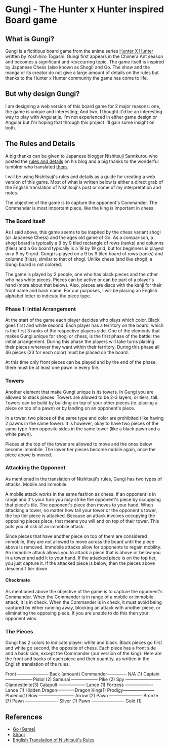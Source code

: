 # Gungi - The Hunter x Hunter inspired Board game

## What is Gungi?

Gungi is a fictitious board game from the anime series [Hunter X Hunter](http://en.wikipedia.org/wiki/Hunter_x_hunter) written by Yoshihiro Togashi. Gungi first appears in the Chimera Ant season and becomes a significant and reoccurring topic. The game itself is inspired by Japanese Chess (also known as Shogi) and Go. The show and the manga or its creator do not give a large amount of details on the rules but thanks to the Hunter x Hunter community the game has come to life.

## But why design Gungi?
I am designing a web version of this board game for 2 major reasons: one, the game is unique and interesting; And two, I thought it'd be an interesting way to play with Angular.js. I'm not experienced in either game design or Angular but I'm hoping that through this project I'll gain some insight on both.

## The Rules and Details
A big thanks can be given to Japanese blogger Nishitsuji Sannkurou who posted the [rules and details](http://blog.goo.ne.jp/nishitsuji-sannkurou/e/aee5280f6c4109b22f594202947bcd2c) on his blog and a big thanks to the wonderful tumblrer who translated [them](http://hiromalo.tumblr.com/post/74510568781/rules-of-gungi).

I will be using Nishitsuji's rules and details as a guide for creating a web version of this game. Most of what is written below is either a direct grab of the English translation of Nishitsuji's post or some of my interpretation and notes.

The objective of the game is to capture the opponent's Commander. The Commander is most important piece, like the king is important in chess.

### The Board itself

As I said above, this game seems to be inspired by the chess variant shogi (or Japanese Chess) and the ages old game of Go. As a comparison, a shogi board is typically a 9 by 9 tiled rectangle of rows (ranks) and columns (files) and a Go board typically is a 19 by 19 grid, but for beginners is played on a 9 by 9 grid. Gungi is played on a 9 by 9 tiled board of rows (ranks) and columns (files), similar to that of shogi. Unlike chess (and like shogi), a Gungi board is not colored.

The game is played by 2 people, one who has black pieces and the other who has white pieces. Pieces can be active or can be part of a player's hand (more about that below). Also, pieces are discs with the kanji for their front name and back name. For our purposes, I will be placing an English alphabet letter to indicate the piece type.

### Phase 1: Initial Arrangement

At the start of the game each player decides who plays which color. Black goes first and white second. Each player has a territory on the board, which is the first 3 ranks of the respective players side. One of the elements that makes Gungi unique for shogi or chess, is the first phase of the battle: the initial arrangement. During this phase the players will take turns placing their pieces  wherever they want within their territory. During this phase all 46 pieces (23 for each color) must be placed on the board.

At this time only front pieces can be played and by the end of the phase, there must be at least one pawn in every file.

### Towers

Another element that make Gungi unique is its towers. In Gungi you are allowed to stack pieces. Towers are allowed to be 2-3 layers, or tiers, tall. Towers can be build by building on top of your other pieces (ie. placing a piece on top of a pawn) or by landing on an opponent's piece.

In a tower, two pieces of the same type and color are prohibited (like having 2 pawns in the same tower). It is however, okay to have two pieces of the same type from opposite sides in the same tower (like a black pawn and a white pawn).

Pieces at the top of the tower are allowed to move and the ones below become immobile. The lower tier pieces become mobile again, once the piece above is moved.

### Attacking the Opponent

As mentioned in the translation of Nishitsuji's rules, Gungi has two types of attacks: Mobile and immobile.

A mobile attack works in the same fashion as chess. If an opponent is in range and it's your turn you may strike the opponent's piece by occupying that piece's tile. The opponent's piece then moves to your hand. When attacking a tower, no matter how tall your tower or the opponent's tower, the top tier piece is attacked. Because an attack involves occupying the opposing pieces place, that means you will and on top of their tower. This puts you at risk of an immobile attack.

Since pieces that have another piece on top of them are considered immobile, they are not allowed to move across the board until the piece above is removed. Immobile attacks allow for opponents to regain mobility. An immobile attack allows you to attack a piece that is above or below you in a tower and add it to your hand. If the attacked piece is on the top tier, you just capture it. If the attacked piece is below, then the pieces above descend 1 tier down.

#### Checkmate

As mentioned above the objective of the game is to capture the opponent's Commander. When the Commander is in range of a mobile or immobile attack, it is in check. When the Commander is in check, it must avoid being captured by either running away, blocking an attack with another piece, or eliminating the opposing piece. If you are unable to do this then your opponent wins.

### The Pieces

Gungi has 2 colors to indicate player: white and black. Black pieces go first and white go second, the opposite of chess. Each piece has a front side and a back side, except the Commander (our version of the king). Here are the front and backs of each piece and their quantity, as written in the English translation of the rules:

Front ——————— Back (amount)
Commander————- N/A (1)
Captain —————— Pistol (2)
Samurai —————— Pike (2)
Spy ———————— Clandestinite(3)
Catapult —————— Lance (1)
Fortress ——————-Lance (1)
Hidden Dragon————Dragon King(1)
Prodigy———————Phoenix(1)
Bow ———————— Arrow (2)
Pawn ———————- Bronze (7)
Pawn ———————- Silver (1)
Pawn ———————- Gold (1)



## References

* [Go (Game)](en.wikipedia.org/wiki/Go_(game))
* [Shogi](en.wikipedia.org/wiki/Shogi)
* [English Translation of Nishitsuji's Rules](https://mmmmalo.tumblr.com/post/74510568781/rules-of-gungi)
